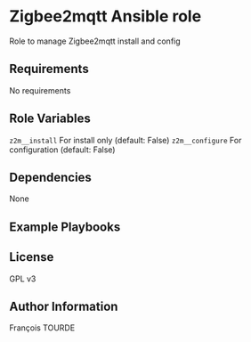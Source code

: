 Zigbee2mqtt Ansible role
========================

Role to manage Zigbee2mqtt install and config

Requirements
------------

No requirements

Role Variables
--------------

`z2m__install` For install only (default: False)
`z2m__configure` For configuration  (default: False)

Dependencies
------------

None

Example Playbooks
-----------------

License
-------

GPL v3

Author Information
------------------

François TOURDE
